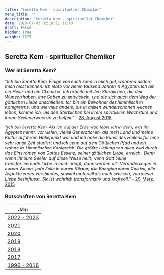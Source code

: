 ```yaml
---
title: "Seretta Kem - spiritueller Chemiker"
menu_title: ""
description: "Seretta Kem - spiritueller Chemiker"
date: 2020-07-03 02:18:11+11:00
draft: False
hidden: True
weight: 1575
---
```

## Seretta Kem - spiritueller Chemiker

### Wer ist Seretta Kem?

*"Ich bin Seretta Kem. Einige von euch kennen mich gut, während andere mich nicht kennen. Ich lebte vor vielen tausend Jahren in Ägypten. Ich bin ein Heiler und ein Chemiker. Ich arbeite mit den Sterblichen, die den Wunsch haben, ihre Gaben zu entwickeln, und die sich auch dem Weg der göttlichen Liebe anschließen. Ich bin ein Bewohner des himmlischen Königreichs, und wie viele andere, die in diesen wunderschönen Reichen leben, komme ich, um den Sterblichen bei ihrem spirituellen Wachstum und ihrem Seelenerwachen zu helfen."* - [28. August 2018](/aktuelle-botschaften/aktuelle-botschaften-in-reihenfolge-des-datums/aktuelle-botschaften-2018/erhebt-eure-gaben-durch-goettliche-liebe-af-seretta-kem-28-august-2018/)

*"Ich bin Seretta Kem. Als ich auf der Erde war, lebte ich in dem, was ihr Ägypten nennt, vor vielen, vielen Generationen, als mein Land und meine Kultur auf ihrem Höhepunkt war und ich habe die Kunst des Heilens für eine sehr lange Zeit studiert und ich gehe auf dem Göttlichen Pfad und ich wohne im Himmlischen Königreich. Die größte Heilung von allen wird durch das Einströmen von Gottes Essenz, seiner göttlichen Liebe, erreicht. Denn wenn ihr eure Seelen auf diese Weise heilt, wenn Gott Seine transformierende Liebe in euch bringt, dann werden alle Veränderungen in eurem Wesen, jede Zelle in eurem Körper, alle Energien eures Geistes, alle Aspekte eures Verstandes, sowohl materiell als auch seelisch, von dieser Liebe beeinflusst. Sie ist wahrlich transformativ und kraftvoll."* - [29. März. 2015](/aktuelle-botschaften/aktuelle-botschaften-in-reihenfolge-des-datums/aktuelle-botschaften-2015/die-groesste-aller-arten-von-heilung-ist-die-heilung-durch-die-goettliche-liebe-af-seretta-kem-29-maerz-2015/)

### Botschaften von Seretta Kem

| **Jahr**
|---
| [2022 - 2023](/schule-der-wahrheit/seretta-kem-2022-2023/) |
| [2021](/schule-der-wahrheit/seretta-kem-2021/) |
| [2020](/schule-der-wahrheit/seretta-kem-2020/) |
| [2019](/schule-der-wahrheit/seretta-kem-2019/) |
| [2018](/schule-der-wahrheit/seretta-kem-2018/) |
| [2017](/schule-der-wahrheit/seretta-kem-2017/) |
| [1996 - 2016](/schule-der-wahrheit/seretta-kem-1969-2016/) |
